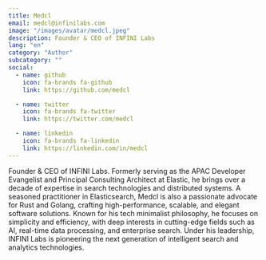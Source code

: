 ```yaml
---
title: Medcl
email: medcl@infinilabs.com
image: "/images/avatar/medcl.jpeg"
description: Founder & CEO of INFINI Labs
lang: "en"
category: "Author"
subcategory: ""
social:
  - name: github
    icon: fa-brands fa-github
    link: https://github.com/medcl

  - name: twitter
    icon: fa-brands fa-twitter
    link: https://twitter.com/medcl

  - name: linkedin
    icon: fa-brands fa-linkedin
    link: https://linkedin.com/in/medcl
---
```


Founder & CEO of INFINI Labs. Formerly serving as the APAC Developer Evangelist and Principal Consulting Architect at Elastic, he brings over a decade of expertise in search technologies and distributed systems. A seasoned practitioner in Elasticsearch, Medcl is also a passionate advocate for Rust and Golang, crafting high-performance, scalable, and elegant software solutions. Known for his tech minimalist philosophy, he focuses on simplicity and efficiency, with deep interests in cutting-edge fields such as AI, real-time data processing, and enterprise search. Under his leadership, INFINI Labs is pioneering the next generation of intelligent search and analytics technologies.
